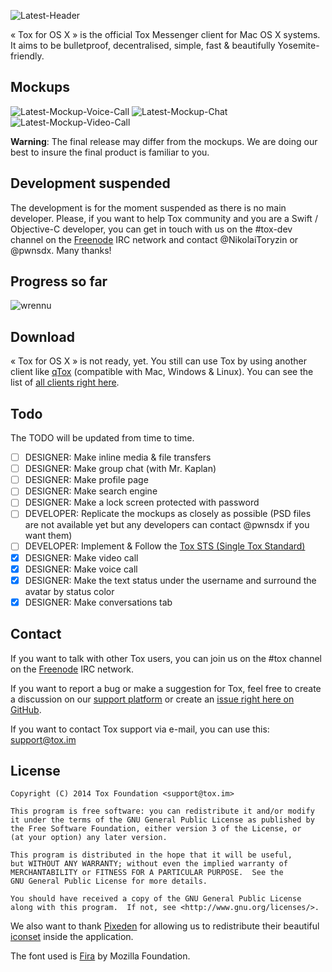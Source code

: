 ![Latest-Header](https://raw.githubusercontent.com/Tox/Tox-OSX/master/Resources/Latest-Header.jpg)

« Tox for OS X » is the official Tox Messenger client for Mac OS X systems. It aims to be bulletproof, decentralised, simple, fast & beautifully Yosemite-friendly.

Mockups
-------

![Latest-Mockup-Voice-Call](https://github.com/Tox/Tox-OSX/raw/master/Resources/Latest-Mockup-Voice-Call.png)
![Latest-Mockup-Chat](https://raw.githubusercontent.com/Tox/Tox-OSX/master/Resources/Latest-Mockup-Chat.png)
![Latest-Mockup-Video-Call](https://github.com/Tox/Tox-OSX/raw/master/Resources/Latest-Mockup-Video-Call.png)

<b>Warning</b>: The final release may differ from the mockups. We are doing our best to insure the final product is familiar to you.

Development suspended
------------

The development is for the moment suspended as there is no main developer. Please, if you want to help Tox community and you are a Swift / Objective-C developer, you can get in touch with us on the #tox-dev channel on the [Freenode](https://freenode.net/) IRC network and contact @NikolaiToryzin or @pwnsdx. Many thanks!

Progress so far
-----------
![wrennu](https://cloud.githubusercontent.com/assets/2031258/5237325/fd58d030-7831-11e4-8352-c8712e1f25c2.png)

Download
------------

« Tox for OS X » is not ready, yet. You still can use Tox by using another client like [qTox](https://wiki.tox.im/QTox) (compatible with Mac, Windows & Linux). You can see the list of [all clients right here](https://wiki.tox.im/Client).

Todo
-------

The TODO will be updated from time to time.

- [ ] DESIGNER: Make inline media & file transfers
- [ ] DESIGNER: Make group chat (with Mr. Kaplan)
- [ ] DESIGNER: Make profile page
- [ ] DESIGNER: Make search engine
- [ ] DESIGNER: Make a lock screen protected with password
- [ ] DEVELOPER: Replicate the mockups as closely as possible (PSD files are not available yet but any developers can contact @pwnsdx if you want them)
- [ ] DEVELOPER: Implement & Follow the [Tox STS (Single Tox Standard)](https://github.com/Tox/Tox-STS/blob/master/STS.md)
- [x] DESIGNER: Make video call
- [x] DESIGNER: Make voice call
- [x] DESIGNER: Make the text status under the username and surround the avatar by status color
- [x] DESIGNER: Make conversations tab

Contact
-------

If you want to talk with other Tox users, you can join us on the #tox channel on the [Freenode](https://freenode.net/) IRC network.

If you want to report a bug or make a suggestion for Tox, feel free to create a discussion on our [support platform](https://support.tox.im) or create an [issue right here on GitHub](https://github.com/Tox/Tox-OSX/issues).

If you want to contact Tox support via e-mail, you can use this: [support@tox.im](mailto:support@tox.im)

License
-------

    Copyright (C) 2014 Tox Foundation <support@tox.im>

    This program is free software: you can redistribute it and/or modify
    it under the terms of the GNU General Public License as published by
    the Free Software Foundation, either version 3 of the License, or
    (at your option) any later version.

    This program is distributed in the hope that it will be useful,
    but WITHOUT ANY WARRANTY; without even the implied warranty of
    MERCHANTABILITY or FITNESS FOR A PARTICULAR PURPOSE.  See the
    GNU General Public License for more details.

    You should have received a copy of the GNU General Public License
    along with this program.  If not, see <http://www.gnu.org/licenses/>.
    
We also want to thank [Pixeden](http://www.pixeden.com/) for allowing us to redistribute their beautiful [iconset](http://www.pixeden.com/icon-fonts/stroke-7-icon-font-set) inside the application.

The font used is [Fira](https://mozilla.github.io/Fira/) by Mozilla Foundation.
